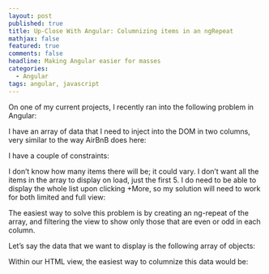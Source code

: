 ```yaml
---
layout: post
published: true
title: Up-Close With Angular: Columnizing items in an ngRepeat
mathjax: false
featured: true
comments: false
headline: Making Angular easier for masses
categories: 
  - Angular
tags: angular, javascript
---
```


On one of my current projects, I recently ran into the following problem in Angular:

I have an array of data that I need to inject into the DOM in two columns, very similar to the way AirBnB does here:

I have a couple of constraints:

I don’t know how many items there will be; it could vary.
I don’t want all the items in the array to display on load, just the first 5.
I do need to be able to display the whole list upon clicking +More, so my solution will need to work for both limited and full view:

The easiest way to solve this problem is by creating an ng-repeat of the array, and filtering the view to show only those that are even or odd in each column.

Let’s say the data that we want to display is the following array of objects:


Within our HTML view, the easiest way to columnize this data would be:




